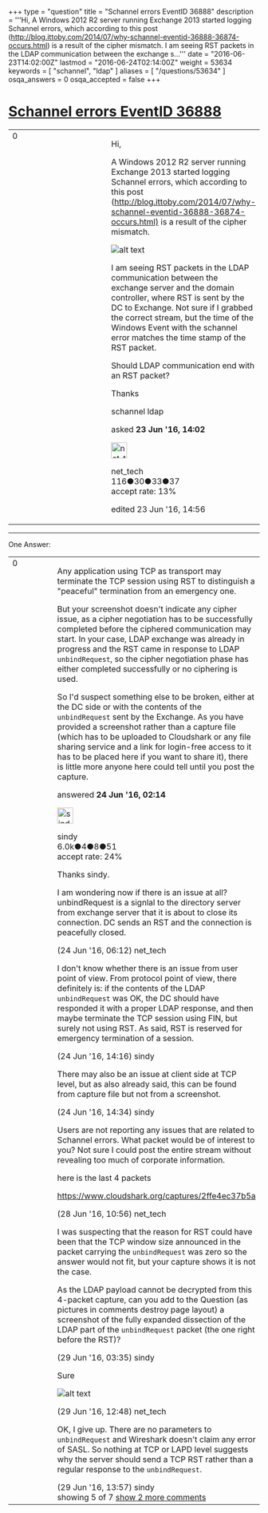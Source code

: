 +++
type = "question"
title = "Schannel errors EventID 36888"
description = '''Hi, A Windows 2012 R2 server running Exchange 2013 started logging Schannel errors, which according to this post (http://blog.ittoby.com/2014/07/why-schannel-eventid-36888-36874-occurs.html) is a result of the cipher mismatch.  I am seeing RST packets in the LDAP communication between the exchange s...'''
date = "2016-06-23T14:02:00Z"
lastmod = "2016-06-24T02:14:00Z"
weight = 53634
keywords = [ "schannel", "ldap" ]
aliases = [ "/questions/53634" ]
osqa_answers = 0
osqa_accepted = false
+++

<div class="headNormal">

# [Schannel errors EventID 36888](/questions/53634/schannel-errors-eventid-36888)

</div>

<div id="main-body">

<div id="askform">

<table id="question-table" style="width:100%;"><colgroup><col style="width: 50%" /><col style="width: 50%" /></colgroup><tbody><tr class="odd"><td style="width: 30px; vertical-align: top"><div class="vote-buttons"><div id="post-53634-score" class="post-score" title="current number of votes">0</div><div id="favorite-count" class="favorite-count"></div></div></td><td><div id="item-right"><div class="question-body"><p>Hi,</p><p>A Windows 2012 R2 server running Exchange 2013 started logging Schannel errors, which according to this post (<a href="http://blog.ittoby.com/2014/07/why-schannel-eventid-36888-36874-occurs.html)">http://blog.ittoby.com/2014/07/why-schannel-eventid-36888-36874-occurs.html)</a> is a result of the cipher mismatch.</p><p><img src="https://osqa-ask.wireshark.org/upfiles/wsh.jpg" alt="alt text" /></p><p>I am seeing RST packets in the LDAP communication between the exchange server and the domain controller, where RST is sent by the DC to Exchange. Not sure if I grabbed the correct stream, but the time of the Windows Event with the schannel error matches the time stamp of the RST packet.</p><p>Should LDAP communication end with an RST packet?</p><p>Thanks</p></div><div id="question-tags" class="tags-container tags">schannel ldap</div><div id="question-controls" class="post-controls"></div><div class="post-update-info-container"><div class="post-update-info post-update-info-user"><p>asked <strong>23 Jun '16, 14:02</strong></p><img src="https://secure.gravatar.com/avatar/bcfdf26904f3a8a9fb69c7ca0dc5e7b1?s=32&amp;d=identicon&amp;r=g" class="gravatar" width="32" height="32" alt="net_tech&#39;s gravatar image" /><p>net_tech<br />
<span class="score" title="116 reputation points">116</span><span title="30 badges"><span class="badge1">●</span><span class="badgecount">30</span></span><span title="33 badges"><span class="silver">●</span><span class="badgecount">33</span></span><span title="37 badges"><span class="bronze">●</span><span class="badgecount">37</span></span><br />
<span class="accept_rate" title="Rate of the user&#39;s accepted answers">accept rate:</span> <span title="net_tech has 2 accepted answers">13%</span></p></img></div><div class="post-update-info post-update-info-edited"><p>edited 23 Jun '16, 14:56</p></div></div><div id="comments-container-53634" class="comments-container"></div><div id="comment-tools-53634" class="comment-tools"></div><div class="clear"></div><div id="comment-53634-form-container" class="comment-form-container"></div><div class="clear"></div></div></td></tr></tbody></table>

------------------------------------------------------------------------

<div class="tabBar">

<span id="sort-top"></span>

<div class="headQuestions">

One Answer:

</div>

</div>

<span id="53639"></span>

<div id="answer-container-53639" class="answer">

<table style="width:100%;"><colgroup><col style="width: 50%" /><col style="width: 50%" /></colgroup><tbody><tr class="odd"><td style="width: 30px; vertical-align: top"><div class="vote-buttons"><div id="post-53639-score" class="post-score" title="current number of votes">0</div></div></td><td><div class="item-right"><div class="answer-body"><p>Any application using TCP as transport may terminate the TCP session using RST to distinguish a "peaceful" termination from an emergency one.</p><p>But your screenshot doesn't indicate any cipher issue, as a cipher negotiation has to be successfully completed before the ciphered communication may start. In your case, LDAP exchange was already in progress and the RST came in response to LDAP <code>unbindRequest</code>, so the cipher negotiation phase has either completed successfully or no ciphering is used.</p><p>So I'd suspect something else to be broken, either at the DC side or with the contents of the <code>unbindRequest</code> sent by the Exchange. As you have provided a screenshot rather than a capture file (which has to be uploaded to Cloudshark or any file sharing service and a link for login-free access to it has to be placed here if you want to share it), there is little more anyone here could tell until you post the capture.</p></div><div class="answer-controls post-controls"></div><div class="post-update-info-container"><div class="post-update-info post-update-info-user"><p>answered <strong>24 Jun '16, 02:14</strong></p><img src="https://secure.gravatar.com/avatar/00fc6e2633725bd871ff636f0175eabc?s=32&amp;d=identicon&amp;r=g" class="gravatar" width="32" height="32" alt="sindy&#39;s gravatar image" /><p>sindy<br />
<span class="score" title="6049 reputation points"><span>6.0k</span></span><span title="4 badges"><span class="badge1">●</span><span class="badgecount">4</span></span><span title="8 badges"><span class="silver">●</span><span class="badgecount">8</span></span><span title="51 badges"><span class="bronze">●</span><span class="badgecount">51</span></span><br />
<span class="accept_rate" title="Rate of the user&#39;s accepted answers">accept rate:</span> <span title="sindy has 110 accepted answers">24%</span></p></div></div><div id="comments-container-53639" class="comments-container"><span id="53640"></span><div id="comment-53640" class="comment"><div id="post-53640-score" class="comment-score"></div><div class="comment-text"><p>Thanks sindy.</p><p>I am wondering now if there is an issue at all? unbindRequest is a signlal to the directory server from exchange server that it is about to close its connection. DC sends an RST and the connection is peacefully closed.</p></div><div id="comment-53640-info" class="comment-info"><span class="comment-age">(24 Jun '16, 06:12)</span> net_tech</div></div><span id="53647"></span><div id="comment-53647" class="comment"><div id="post-53647-score" class="comment-score"></div><div class="comment-text"><p>I don't know whether there is an issue from user point of view. From protocol point of view, there definitely is: if the contents of the LDAP <code>unbindRequest</code> was OK, the DC should have responded it with a proper LDAP response, and then maybe terminate the TCP session using FIN, but surely not using RST. As said, RST is reserved for emergency termination of a session.</p></div><div id="comment-53647-info" class="comment-info"><span class="comment-age">(24 Jun '16, 14:16)</span> sindy</div></div><span id="53648"></span><div id="comment-53648" class="comment"><div id="post-53648-score" class="comment-score"></div><div class="comment-text"><p>There may also be an issue at client side at TCP level, but as also already said, this can be found from capture file but not from a screenshot.</p></div><div id="comment-53648-info" class="comment-info"><span class="comment-age">(24 Jun '16, 14:34)</span> sindy</div></div><span id="53699"></span><div id="comment-53699" class="comment"><div id="post-53699-score" class="comment-score"></div><div class="comment-text"><p>Users are not reporting any issues that are related to Schannel errors. What packet would be of interest to you? Not sure I could post the entire stream without revealing too much of corporate information.</p><p>here is the last 4 packets</p><p><a href="https://www.cloudshark.org/captures/2ffe4ec37b5a">https://www.cloudshark.org/captures/2ffe4ec37b5a</a></p></div><div id="comment-53699-info" class="comment-info"><span class="comment-age">(28 Jun '16, 10:56)</span> net_tech</div></div><span id="53716"></span><div id="comment-53716" class="comment"><div id="post-53716-score" class="comment-score"></div><div class="comment-text"><p>I was suspecting that the reason for RST could have been that the TCP window size announced in the packet carrying the <code>unbindRequest</code> was zero so the answer would not fit, but your capture shows it is not the case.</p><p>As the LDAP payload cannot be decrypted from this 4-packet capture, can you add to the Question (as pictures in comments destroy page layout) a screenshot of the fully expanded dissection of the LDAP part of the <code>unbindRequest</code> packet (the one right before the RST)?</p></div><div id="comment-53716-info" class="comment-info"><span class="comment-age">(29 Jun '16, 03:35)</span> sindy</div></div><span id="53734"></span><div id="comment-53734" class="comment not_top_scorer"><div id="post-53734-score" class="comment-score"></div><div class="comment-text"><p>Sure</p><p><img src="https://osqa-ask.wireshark.org/upfiles/ldapp.jpg" alt="alt text" /></p></div><div id="comment-53734-info" class="comment-info"><span class="comment-age">(29 Jun '16, 12:48)</span> net_tech</div></div><span id="53736"></span><div id="comment-53736" class="comment not_top_scorer"><div id="post-53736-score" class="comment-score"></div><div class="comment-text"><p>OK, I give up. There are no parameters to <code>unbindRequest</code> and Wireshark doesn't claim any error of SASL. So nothing at TCP or LAPD level suggests why the server should send a TCP RST rather than a regular response to the <code>unbindRequest</code>.</p></div><div id="comment-53736-info" class="comment-info"><span class="comment-age">(29 Jun '16, 13:57)</span> sindy</div></div></div><div id="comment-tools-53639" class="comment-tools"><span class="comments-showing"> showing 5 of 7 </span> <a href="#" class="show-all-comments-link">show 2 more comments</a></div><div class="clear"></div><div id="comment-53639-form-container" class="comment-form-container"></div><div class="clear"></div></div></td></tr></tbody></table>

</div>

<div class="paginator-container-left">

</div>

</div>

</div>

